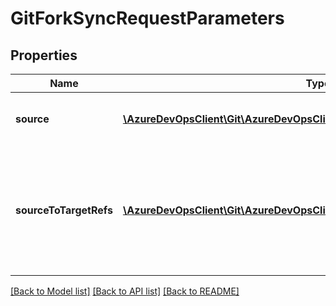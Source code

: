 # GitForkSyncRequestParameters

## Properties
Name | Type | Description | Notes
------------ | ------------- | ------------- | -------------
**source** | [**\AzureDevOpsClient\Git\AzureDevOpsClient\Git\Model\GlobalGitRepositoryKey**](GlobalGitRepositoryKey.md) | Fully-qualified identifier for the source repository. | [optional] 
**sourceToTargetRefs** | [**\AzureDevOpsClient\Git\AzureDevOpsClient\Git\Model\SourceToTargetRef[]**](SourceToTargetRef.md) | If supplied, the set of ref mappings to use when performing a \&quot;sync\&quot; or create. If missing, all refs will be synchronized. | [optional] 

[[Back to Model list]](../README.md#documentation-for-models) [[Back to API list]](../README.md#documentation-for-api-endpoints) [[Back to README]](../README.md)


